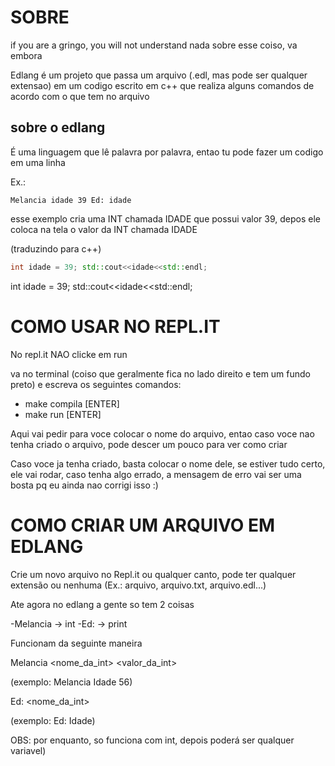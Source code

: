 # SOBRE

if you are a gringo, you will not understand nada sobre esse coiso, va embora

Edlang é um projeto que passa um arquivo (.edl, mas pode ser qualquer extensao) em um codigo escrito em c++ que realiza alguns comandos de acordo com o que tem no arquivo

## sobre o edlang

É uma linguagem que lê palavra por palavra, entao tu pode fazer um codigo em uma linha

Ex.: 

```
Melancia idade 39 Ed: idade
```

esse exemplo cria uma INT chamada IDADE que possui valor 39, depos ele coloca na tela o valor da INT chamada IDADE

(traduzindo para c++) 

```cpp
int idade = 39; std::cout<<idade<<std::endl;
```

 int idade = 39; std::cout<<idade<<std::endl; 

# COMO USAR NO REPL.IT

No repl.it NAO clicke em run

va no terminal (coiso que geralmente fica no lado direito e tem um fundo preto) e escreva os seguintes comandos:

- make compila [ENTER]
- make run [ENTER]

Aqui vai pedir para voce colocar o nome do arquivo, entao caso voce nao tenha criado o arquivo, pode descer um pouco para ver como criar

Caso voce ja tenha criado, basta colocar o nome dele, se estiver tudo certo, ele vai rodar, caso tenha algo errado, a mensagem de erro vai ser uma bosta pq eu ainda nao corrigi isso :)

# COMO CRIAR UM ARQUIVO EM EDLANG

Crie um novo arquivo no Repl.it ou qualquer canto, pode ter qualquer extensão ou nenhuma (Ex.: arquivo, arquivo.txt, arquivo.edl...)

Ate agora no edlang a gente so tem 2 coisas

-Melancia -> int
-Ed: -> print

Funcionam da seguinte maneira

Melancia <nome_da_int> <valor_da_int> 

  (exemplo: Melancia Idade 56)

Ed: <nome_da_int>

  (exemplo: Ed: Idade)

OBS: por enquanto, so funciona com int, depois poderá ser qualquer variavel)
